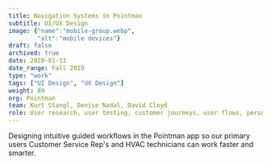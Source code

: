```yaml
---
title: Navigation Systems in Pointman
subtitle: UI/UX Design 
image: {"name":"mobile-group.webp",
        "alt":"mobile devices"}
draft: false
archived: true
date: 2020-01-31
date_range: Fall 2019 
type: "work"
tags: ["UI Design", "UX Design"]
weight: 89
org: Pointman
team: Kurt Stangl, Denise Nadal, David Cloyd
role: User research, user testing, customer journeys, user flows, personas
---
```

Designing intuitive guided workflows in the Pointman app so our primary users Customer Service Rep's and HVAC technicians can work faster and smarter.